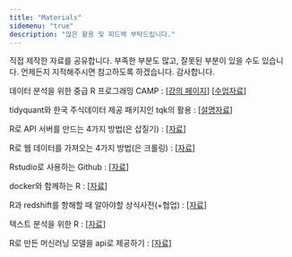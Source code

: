 ```yaml
---
title: "Materials"
sidemenu: "true"
description: "많은 활용 및 피드백 부탁드립니다."
---
```


직접 제작한 자료를 공유합니다. 부족한 부분도 많고, 잘못된 부분이 있을 수도 있습니다. 언제든지 지적해주시면 참고하도록 하겠습니다. 감사합니다.

데이터 분석을 위한 중급 R 프로그래밍 CAMP : [[강의 페이지][1]] [[수업자료][2]]

tidyquant와 한국 주식데이터 제공 패키지인 tqk의 활용 : [[설명자료][6]]

R로 API 서버를 만드는 4가지 방법(은 삽질기) : [[자료][4]]

R로 웹 데이터를 가져오는 4가지 방법(은 크롤링) : [[자료][5]]

Rstudio로 사용하는 Github : [[자료][3]]

docker와 함께하는 R : [[자료][7]]

R과 redshift를 항해할 때 알아야할 상식사전(+협업) : [[자료]][8]

텍스트 분석을 위한 R : [[자료]][9]

R로 만든 머신러닝 모델을 api로 제공하기 : [[자료]][10]


[1]: http://www.fastcampus.co.kr/data_camp_dabrp/
[2]: https://mrchypark.github.io/dabrp_classnote3/
[3]: https://mrchypark.github.io/github-with-rstudio/
[4]: https://mrchypark.github.io/apiR/
[5]: https://mrchypark.github.io/getWebR/
[6]: https://mrchypark.github.io/tqk/articles/tqk-introduce.html
[7]: https://mrchypark.github.io/docker-with-r/
[8]: https://mrchypark.github.io/redshift-with-r/
[9]: https://mrchypark.github.io/textR/
[10]: https://mrchypark.github.io/r-api-with-plumber/